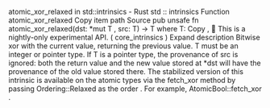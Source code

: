atomic_xor_relaxed in std::intrinsics - Rust
std
::
intrinsics
Function
atomic_xor_relaxed
Copy item path
Source
pub unsafe fn atomic_xor_relaxed<T>(dst:
*mut T
, src: T) -> T
where
    T:
Copy
,
🔬
This is a nightly-only experimental API. (
core_intrinsics
)
Expand description
Bitwise xor with the current value, returning the previous value.
T
must be an integer or pointer type.
If
T
is a pointer type, the provenance of
src
is ignored: both the return value and the new
value stored at
*dst
will have the provenance of the old value stored there.
The stabilized version of this intrinsic is available on the
atomic
types via the
fetch_xor
method by passing
Ordering::Relaxed
as the
order
. For example,
AtomicBool::fetch_xor
.